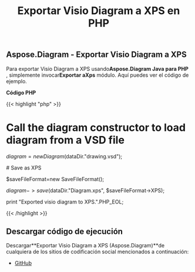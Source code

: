 ﻿---
title: Exportar Visio Diagram a XPS en PHP
type: docs
weight: 80
url: /es/java/export-visio-diagram-to-xps-in-php/
---
## **Aspose.Diagram - Exportar Visio Diagram a XPS**
 Para exportar Visio Diagram a XPS usando**Aspose.Diagram Java para PHP** , simplemente invocar**Exportar aXps** módulo. Aquí puedes ver el código de ejemplo.

**Código PHP**

{{< highlight "php" >}}

 # Call the diagram constructor to load diagram from a VSD file

$diagram = new Diagram($dataDir."drawing.vsd");

\# Save as XPS

$saveFileFormat=new SaveFileFormat();

$diagram->save($dataDir."Diagram.xps", $saveFileFormat->XPS);

print "Exported visio diagram to XPS.".PHP_EOL;

{{< /highlight >}}
## **Descargar código de ejecución**
 Descargar**Exportar Visio Diagram a XPS (Aspose.Diagram)**de cualquiera de los sitios de codificación social mencionados a continuación:

- [GitHub](https://github.com/asposediagram/Aspose.Diagram-for-Java/blob/master/Plugins/Aspose_Diagram_Java_for_PHP/src/aspose/diagram/LoadingSavingandConverting/ExportToXps.php)
